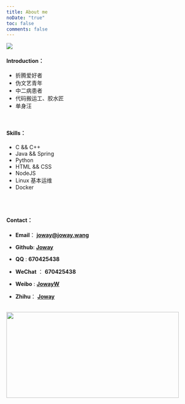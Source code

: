 ```yaml
---
title: About me
noDate: "true"
toc: false
comments: false
---
```





<img src="https://dn-joway.qbox.me/me.jpg">

<br>

####  Introduction：  ####

- 折腾爱好者
- 伪文艺青年
- 中二病患者
- 代码搬运工、胶水匠
- 单身汪

<br>

####  Skills：  ####

- C && C++
- Java && Spring
- Python
- HTML && CSS
- NodeJS
- Linux 基本运维
- Docker


<br>


<br>


####  Contact：  ####

- **Email**：  **joway@joway.wang**

- **Github**:  [**Joway**](https://github.com/joway)

- **QQ** :   **670425438**

- **WeChat** ： **670425438**

- **Weibo** :  [**JowayW**](http://weibo.com/670425438?from=profile&wvr=5&loc=infdomain)

- **Zhihu**：  [**Joway**](https://www.zhihu.com/people/Joway)



<br>


<div>
<img src="https://dn-joway.qbox.me/weixinpay%E5%89%AF%E6%9C%AC.jpg" width="450" height="225" alt=""/>
</div>

